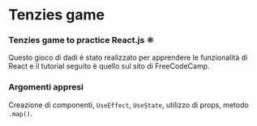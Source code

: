 # Tenzies game
### Tenzies game to practice React.js ⚛

Questo gioco di dadi è stato realizzato per apprendere le funzionalità di React e il tutorial seguito è quello sul sito di FreeCodeCamp.

### Argomenti appresi
Creazione di componenti, ```UseEffect```, ```UseState```, utilizzo di props, metodo ```.map()```.
